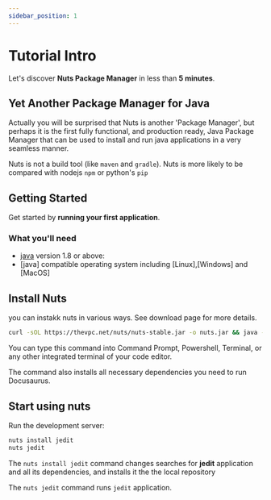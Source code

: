 ```yaml
---
sidebar_position: 1
---
```


# Tutorial Intro

Let's discover **Nuts Package Manager** in less than **5 minutes**.

## Yet Another Package Manager for Java

Actually you will be surprised that Nuts is another 'Package Manager', but perhaps it is the first fully functional, and production ready, Java Package Manager that can be used to install and run java applications in a very seamless manner.

Nuts is not a build tool (like `maven` and `gradle`). Nuts is more likely to be compared with nodejs `npm` or python's `pip`


## Getting Started

Get started by **running your first application**.


### What you'll need

- [java](https://www.java.com) version 1.8 or above:
- [java]  compatible operating system including [Linux],[Windows] and [MacOS]

## Install Nuts

you can instakk nuts in various ways. See download page for more details.



```bash
curl -sOL https://thevpc.net/nuts/nuts-stable.jar -o nuts.jar && java -jar nuts.jar -Zy
```

You can type this command into Command Prompt, Powershell, Terminal, or any other integrated terminal of your code editor.

The command also installs all necessary dependencies you need to run Docusaurus.

## Start using nuts

Run the development server:

```bash
nuts install jedit
nuts jedit
```

The `nuts install jedit` command changes searches for **jedit** application and all its dependencies, and installs it the the local repository

The `nuts jedit` command runs `jedit` application.

